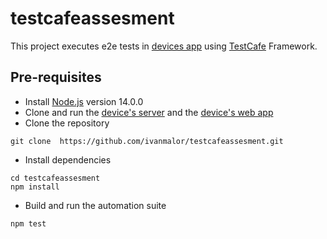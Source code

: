 # testcafeassesment
This project executes e2e tests in [devices app](https://github.com/Yastrenky/devices-clientapp )  using [TestCafe](https://testcafe.io/) Framework.

## Pre-requisites

- Install [Node.js](https://nodejs.org/en/) version 14.0.0
- Clone and run the [device's server](https://github.com/NinjaRMM/devicesTask_serverApp) and the [device's web app](https://github.com/Yastrenky/devices-clientapp)
- Clone the repository
```
git clone  https://github.com/ivanmalor/testcafeassesment.git
```
- Install dependencies
```
cd testcafeassesment
npm install
```
- Build and run the automation suite
```
npm test
```


